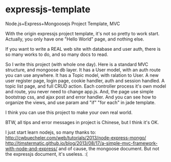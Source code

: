 expressjs-template
==================

Node.js+Express+Mongoosejs Project Template, MVC

With the origin expressjs project template, it's not so pretty to work start. Actually, you only have one "Hello World" page, and nothing else.

If you want to write a REAL web site with database and user auth, there is so many works to do, and so many docs to read.

So I write this project (with whole one day). Here is a standard MVC structure, and mongoose db layer.
It has a User model, with an auth route you can use anywhere.
It has a Topic model, with ralation to User.
A new user register page, login page, cookie handler, auth and session handled.
A topic list page, and full CRUD action.
Each controller process it's own model and route, you never need to change app.js.
And, the page use simple bootstrap css, and ajax post and error handler.
And you can see how to organize the views, and use param and "if" "for each" in jade template.

I think you can use this project to make your own real world.

BTW, all tips and error messages in project is Chinese, but I think it's OK.

I just start learn nodejs, so many thanks to:
http://cwbuecheler.com/web/tutorials/2013/node-express-mongo/
http://timstermatic.github.io/blog/2013/08/17/a-simple-mvc-framework-with-node-and-express/
and of cause, the mongoose document. But not the expressjs document, it's useless. :(

